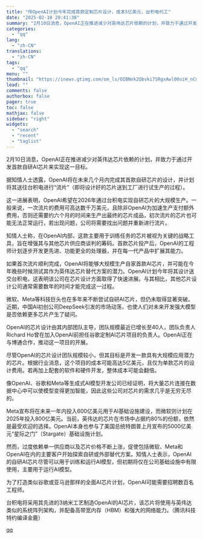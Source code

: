 ```yaml
---
title: "传OpenAI计划今年完成首款定制芯片设计，成本5亿美元，台积电代工"
date: "2025-02-10 20:41:38"
summary: "2月10日消息，OpenAI正在推进减少对英伟达芯片依赖的计划，并致力于通过开发首款自研AI芯片来实..."
categories:
  - "qq"
lang:
  - "zh-CN"
translations:
  - "zh-CN"
tags:
  - "qq"
menu: ""
thumbnail: "https://inews.gtimg.com/om_ls/OIBNnk2Qbvki7SRgxAwl00uiH_nCm2xuWOb9BeW-Blp8oAA_640360/0"
lead: ""
comments: false
authorbox: false
pager: true
toc: false
mathjax: false
sidebar: "right"
widgets:
  - "search"
  - "recent"
  - "taglist"
---
```


2月10日消息，OpenAI正在推进减少对英伟达芯片依赖的计划，并致力于通过开发首款自研AI芯片来实现这一目标。

据知情人士透露，OpenAI将在未来几个月内完成其首款自研芯片的设计，并计划将其送往台积电进行“流片”（即将设计好的芯片送到工厂进行试生产的过程）。

这一进展表明，OpenAI希望在2026年通过台积电实现自研芯片的大规模生产。一般来说，一次流片的费用可高达数千万美元，且除非OpenAI为加速生产支付额外费用，否则还需要约六个月的时间来生产出最终的芯片成品，初次流片的芯片也可能无法正常运行，若出现问题，公司将需要找出问题并重新进行流片。

知情人士称，在OpenAI内部，这款主要用于训练任务的芯片被视为关键的战略工具，旨在增强其与其他芯片供应商谈判的筹码。首款芯片投产后，OpenAI的工程师计划逐步开发更先进、功能更全的处理器，并在每一代产品中扩展其能力。

如果首次流片顺利完成，OpenAI将能够大规模生产自家首款AI芯片，并可能在今年晚些时候测试其作为英伟达芯片替代方案的潜力。OpenAI计划今年将其设计送交台积电，这表明该公司在芯片设计方面取得了快速进展。与其相比，其他芯片设计公司通常需要数年的时间才能完成这一过程。

微软、Meta等科技巨头也在多年来不断尝试自研AI芯片，但仍未取得显著突破。近期，中国AI初创公司DeepSeek引发的市场动荡，也使人们对未来开发强大模型是否依赖更多芯片产生了疑问。

OpenAI的芯片设计由其内部团队主导，团队规模最近已增长至40人，团队负责人Richard Ho曾在加入OpenAI前担任谷歌定制AI芯片项目的负责人。OpenAI正在与博通合作，推动这一项目的开展。

尽管OpenAI的芯片设计团队规模较小，但其目标是开发一款具有大规模应用潜力的芯片。根据行业消息，这个项目的成本可能高达5亿美元，且仅为单款芯片的设计费用。若再加上配套的软件和硬件开发，整体成本可能会翻倍。

像OpenAI、谷歌和Meta等生成式AI模型开发公司已经证明，将大量芯片连接在数据中心中可以使模型变得更加智能，因此这些公司对芯片的需求几乎是无穷无尽的。

Meta宣布将在未来一年内投入600亿美元用于AI基础设施建设，而微软则计划在2025年投入800亿美元。当前，英伟达的芯片在市场中占据约80%的份额，依然是最受欢迎的选择。OpenAI本身也参与了美国总统特朗普上月宣布的5000亿美元“星际之门”（Stargate）基础设施计划。

然而，过度依赖单一供应商以及芯片价格不断上涨，促使包括微软、Meta和OpenAI在内的主要客户开始探索自研或外部替代方案。知情人士表示，OpenAI的自研AI芯片尽管可以用于训练和运行AI模型，但初期将仅在公司基础设施中有限使用，主要用于运行AI模型。

为了打造类似谷歌或亚马逊那样的全面AI芯片计划，OpenAI可能需要招聘数百名工程师。

台积电将采用其先进的3纳米工艺制造OpenAI的AI芯片，该芯片将使用与英伟达类似的系统阵列架构，并配备高带宽内存（HBM）和强大的网络能力。（腾讯科技特约编译金鹿）

[qq](https://new.qq.com/rain/a/20250210A085U300)
